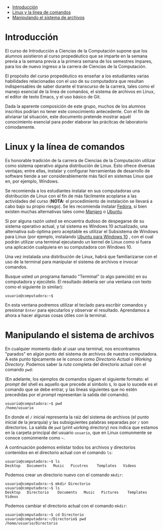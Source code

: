 * [Introducción](#introducción)
* [Linux y la línea de comandos](#linux-y-la-línea-de-comandos)
* [Manipulando el sistema de archivos](#manipulando-el-sistema-de-archivos)

# Introducción

El curso de Introducción a Ciencias de la Computación supone que los alumnos asistieron al
curso propedéutico que se imparte en la semana previa a la semana previa a la primera
semana de los semestres impares, para los de nuevo ingreso a la carrera de Ciencias de la
Computación.

El propósito del curso propedéutico es enseñar a los estudiantes varias habilidades
relacionadas con el uso de su computadora que resultan indispensables de saber durante el
transcurso de la carrera, tales como el manejo esencial de la linea de comandos, el
sistema de archivos en Linux, el editor de texto Emacs, y el uso básico de Git.

Dada la aparente composición de este grupo, muchos de los alumnos inscritos podrían no
tener este conocimiento antecedente. Con el fin de alivianar tal situación, este documento
pretende mostrar aquél conocimiento esencial para poder elaborar las prácitcas de
laboratorio cómodamente.

# Linux y la línea de comandos

Es honorable tradición de la carrera de Ciencias de la Computación utilizar como sistema
operativo alguna distribución de Linux. Esto ofrece diversas ventajas; entre ellas,
instalar y configurar herramientas de desarrollo de software tiende a ser
considerablemente más fácil en sistemas Linux que en, por ejemplo, Windows.

Se recomienda a los estudiantes instalar en sus computadoras una distribución de Linux con
el fin de más fácilmente acoplarse a las actividades del curso (**NOTA:** el procedimiento
de instalación se llevará a cabo bajo su propio riesgo). Se les recomienda instalar
[Fedora](https://getfedora.org/en/workstation/download/), si bien existen muchas
alternativas tales como [Manjaro](https://manjaro.org/) o
[Ubuntu](https://ubuntu.com/download/desktop).

Si por alguna razón usted se encuentra dudoso de despegarse de su sistema operativo
actual, y tal sistema es Windows 10 actualizado, una alternativa sub-óptima pero aceptable
es utilizar el Subsistema de Windows para Linux (por ejemplo, instalando [Ubuntu para
Windows 10](https://tutorials.ubuntu.com/tutorial/tutorial-ubuntu-on-windows#0) , con el
cual podrán utilizar una terminal ejecutando un kernel de Linux como si fuera una
aplicación cualquiera en su computadora con Windows 10.

Una vez instalada una distribución de Linux, habrá que familiarizarse con el uso de la
terminal para manipular el sistema de archivos e invocar comandos. 

Busque usted un programa llamado "Terminal" (o algo parecido) en su computadora y
ejecútelo. El resultado debería ser una ventana con texto como el siguiente (o similar):

```
usuario@computadora:~$
```

En esta ventana podremos utilizar el teclado para escribir comandos y presionar `Enter`
para ejecutarlos y observar el resultado. Aprendamos a ahora a hacer algunas cosas útiles
con la terminal.

# Manipulando el sistema de archivos

En cualquier momento dado al usar una terminal, nos encontramos "parados" en algún punto
del sistema de archivos de nuestra computadora. A este punto típicamente se le conoce como
*Directorio Actual* o *Working Directory*. Podemos saber la *ruta* completa del directorio
actual con el comando `pwd`:

(En adelante, los ejemplos de comandos siguen el siguiente formato: el *prompt* del shell
es aquello que precede al símbolo `$`, lo que lo sucede es el comando que se debe entrar,
y las lineas siguientes que no estén precedidas por el *prompt* representan la salida del
comando).

```
usuario@computadora:~$ pwd
/home/usuario
```

En donde el `/` inicial representa la raíz del sistema de archivos (el punto inicial de la
jerarquía) y las subsiguientes palabras separadas por `/` son directorios. La salida de
`pwd` (`p`rint `w`orking `d`irectory) nos indica que estamos en la carpeta principal del
usuario `usuario`, que en Linux comunmente se conoce comúnmente como `~`.

A continuación podemos enlistar todos los archivos y directorios contenidos en el
directorio actual con el comando `ls`:

```
usuario@computadora:~$ ls
Desktop   Documents   Music   Picutres    Templates   Videos
```

Podemos crear un directorio nuevo con el comando `mkdir`:

```
usuario@computadora:~$ mkdir Directorio
usuario@computadora:~$ ls
Desktop   Directorio    Documents   Music   Pictures    Templates   Videos
```

Podemos cambiar el directorio actual con el comando `mkdir`:

```
usuario@computadora:~$ cd Directorio
usuario@computadora:~/Directorio$ pwd
/home/usuario/Directorio
```

